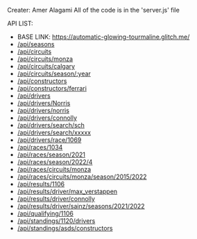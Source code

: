Creater: Amer Alagami
All of the code is in the 'server.js' file

API LIST:
- BASE LINK: https://automatic-glowing-tourmaline.glitch.me/
- [/api/seasons](https://automatic-glowing-tourmaline.glitch.me/api/seasons)
- [/api/circuits](https://automatic-glowing-tourmaline.glitch.me/api/circuits)
- [/api/circuits/monza](https://automatic-glowing-tourmaline.glitch.me/api/circuits/monza)
- [/api/circuits/calgary](https://automatic-glowing-tourmaline.glitch.me/api/circuits/calgary)
- [/api/circuits/season/:year](https://automatic-glowing-tourmaline.glitch.me/api/circuits/season/:year)
- [/api/constructors](https://automatic-glowing-tourmaline.glitch.me/api/constructors)
- [/api/constructors/ferrari](https://automatic-glowing-tourmaline.glitch.me/api/constructors/ferrari)
- [/api/drivers](https://automatic-glowing-tourmaline.glitch.me/api/drivers)
- [/api/drivers/Norris](https://automatic-glowing-tourmaline.glitch.me//api/drivers/Norris)
- [/api/drivers/norris](https://automatic-glowing-tourmaline.glitch.me//api/drivers/norris)
- [/api/drivers/connolly](https://automatic-glowing-tourmaline.glitch.me//api/drivers/connolly)
- [/api/drivers/search/sch](https://automatic-glowing-tourmaline.glitch.me/api/drivers/search/sch)
- [/api/drivers/search/xxxxx](https://automatic-glowing-tourmaline.glitch.me/api/drivers/search/xxxxx)
- [/api/drivers/race/1069](https://automatic-glowing-tourmaline.glitch.me/api/drivers/race/1069)
- [/api/races/1034](https://automatic-glowing-tourmaline.glitch.me/api/races/1034)
- [/api/races/season/2021](https://automatic-glowing-tourmaline.glitch.me/api/races/season/2021)
- [/api/races/season/2022/4](https://automatic-glowing-tourmaline.glitch.me//api/races/season/2022/4)
- [/api/races/circuits/monza](https://automatic-glowing-tourmaline.glitch.me/api/races/circuits/monza)
- [/api/races/circuits/monza/season/2015/2022](https://automatic-glowing-tourmaline.glitch.me/api/races/circuits/monza/season/2015/2022)
- [/api/results/1106](https://automatic-glowing-tourmaline.glitch.me/api/results/1106)
- [/api/results/driver/max_verstappen](https://automatic-glowing-tourmaline.glitch.me/api/results/driver/max_verstappen)
- [/api/results/driver/connolly](https://automatic-glowing-tourmaline.glitch.me/api/results/driver/connolly)
- [/api/results/driver/sainz/seasons/2021/2022](https://automatic-glowing-tourmaline.glitch.me/api/results/driver/sainz/seasons/2021/2022)
- [/api/qualifying/1106](https://automatic-glowing-tourmaline.glitch.me/api/qualifying/1106)
- [/api/standings/1120/drivers](https://automatic-glowing-tourmaline.glitch.me/api/standings/1120/drivers)
- [/api/standings/asds/constructors](https://automatic-glowing-tourmaline.glitch.me/api/standings/asds/constructors)
